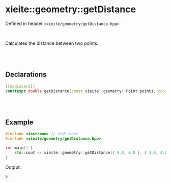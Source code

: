 # xieite::geometry::getDistance
Defined in header `<xieite/geometry/getDistance.hpp>`

<br/>

Calculates the distance between two points.

<br/><br/>

## Declarations
```cpp
[[nodiscard]]
constexpr double getDistance(const xieite::geometry::Point point1, const xieite::geometry::Point point2) noexcept;
```

<br/><br/>

## Example
```cpp
#include <iostream> // std::cout
#include <xieite/geometry/getDistance.hpp>

int main() {
	std::cout << xieite::geometry::getDistance({ 0.0, 0.0 }, { 3.0, 4.0 }) << '\n';
}
```
Output:
```
5
```
